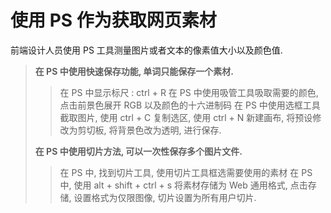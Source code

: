 # 使用 PS 作为获取网页素材

前端设计人员使用 PS 工具测量图片或者文本的像素值大小以及颜色值.

> **在 PS 中使用快速保存功能, 单词只能保存一个素材.**
>> 在 PS 中显示标尺 : ctrl + R
>> 在 PS 中使用吸管工具吸取需要的颜色, 点击前景色展开 RGB 以及颜色的十六进制码
>> 在 PS 中使用选框工具截取图片, 使用 ctrl + C 复制选区, 使用 ctrl + N 新建画布, 将预设修改为剪切板, 将背景色改为透明, 进行保存.
>
> **在 PS 中使用切片方法, 可以一次性保存多个图片文件.**
>> 在 PS 中, 找到切片工具, 使用切片工具框选需要使用的素材
>> 在 PS 中, 使用 alt + shift + ctrl + s 将素材存储为 Web 通用格式, 点击存储, 设置格式为仅限图像, 切片设置为所有用户切片.
